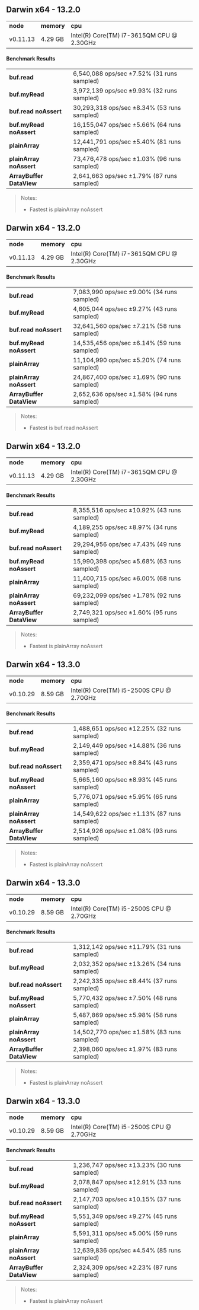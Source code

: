 Darwin x64 - 13.2.0
-----

<table><tr><td><b>node</b></td><td><b>memory</b></td><td><b>cpu</b></td></tr><tr><td>v0.11.13</td><td>4.29 GB</td><td>Intel(R) Core(TM) i7-3615QM CPU @ 2.30GHz</td></tr></table>

#### Benchmark Results ####

<table><tr><td><b>buf.read</b></td><td>6,540,088 ops/sec ±7.52% (31 runs sampled)
</td></tr><tr><td><b>buf.myRead</b></td><td>3,972,139 ops/sec ±9.93% (32 runs sampled)
</td></tr><tr><td><b>buf.read noAssert</b></td><td>30,293,318 ops/sec ±8.34% (53 runs sampled)
</td></tr><tr><td><b>buf.myRead noAssert</b></td><td>16,155,047 ops/sec ±5.66% (64 runs sampled)
</td></tr><tr><td><b>plainArray</b></td><td>12,441,791 ops/sec ±5.40% (81 runs sampled)
</td></tr><tr><td><b>plainArray noAssert</b></td><td>73,476,478 ops/sec ±1.03% (96 runs sampled)
</td></tr><tr><td><b>ArrayBuffer DataView</b></td><td>2,641,663 ops/sec ±1.79% (87 runs sampled)
</td></tr></table>

> Notes:
> - Fastest is plainArray noAssert


Darwin x64 - 13.2.0
-----

<table><tr><td><b>node</b></td><td><b>memory</b></td><td><b>cpu</b></td></tr><tr><td>v0.11.13</td><td>4.29 GB</td><td>Intel(R) Core(TM) i7-3615QM CPU @ 2.30GHz</td></tr></table>

#### Benchmark Results ####

<table><tr><td><b>buf.read</b></td><td>7,083,990 ops/sec ±9.00% (34 runs sampled)
</td></tr><tr><td><b>buf.myRead</b></td><td>4,605,044 ops/sec ±9.27% (43 runs sampled)
</td></tr><tr><td><b>buf.read noAssert</b></td><td>32,641,560 ops/sec ±7.21% (58 runs sampled)
</td></tr><tr><td><b>buf.myRead noAssert</b></td><td>14,535,456 ops/sec ±6.14% (59 runs sampled)
</td></tr><tr><td><b>plainArray</b></td><td>11,104,990 ops/sec ±5.20% (74 runs sampled)
</td></tr><tr><td><b>plainArray noAssert</b></td><td>24,867,400 ops/sec ±1.69% (90 runs sampled)
</td></tr><tr><td><b>ArrayBuffer DataView</b></td><td>2,652,636 ops/sec ±1.58% (94 runs sampled)
</td></tr></table>

> Notes:
> - Fastest is buf.read noAssert


Darwin x64 - 13.2.0
-----

<table><tr><td><b>node</b></td><td><b>memory</b></td><td><b>cpu</b></td></tr><tr><td>v0.11.13</td><td>4.29 GB</td><td>Intel(R) Core(TM) i7-3615QM CPU @ 2.30GHz</td></tr></table>

#### Benchmark Results ####

<table><tr><td><b>buf.read</b></td><td>8,355,516 ops/sec ±10.92% (43 runs sampled)
</td></tr><tr><td><b>buf.myRead</b></td><td>4,189,255 ops/sec ±8.97% (34 runs sampled)
</td></tr><tr><td><b>buf.read noAssert</b></td><td>29,294,956 ops/sec ±7.43% (49 runs sampled)
</td></tr><tr><td><b>buf.myRead noAssert</b></td><td>15,990,398 ops/sec ±5.68% (63 runs sampled)
</td></tr><tr><td><b>plainArray</b></td><td>11,400,715 ops/sec ±6.00% (68 runs sampled)
</td></tr><tr><td><b>plainArray noAssert</b></td><td>69,232,099 ops/sec ±1.78% (92 runs sampled)
</td></tr><tr><td><b>ArrayBuffer DataView</b></td><td>2,749,321 ops/sec ±1.60% (95 runs sampled)
</td></tr></table>

> Notes:
> - Fastest is plainArray noAssert


Darwin x64 - 13.3.0
-----

<table><tr><td><b>node</b></td><td><b>memory</b></td><td><b>cpu</b></td></tr><tr><td>v0.10.29</td><td>8.59 GB</td><td>Intel(R) Core(TM) i5-2500S CPU @ 2.70GHz</td></tr></table>

#### Benchmark Results ####

<table><tr><td><b>buf.read</b></td><td>1,488,651 ops/sec ±12.25% (32 runs sampled)
</td></tr><tr><td><b>buf.myRead</b></td><td>2,149,449 ops/sec ±14.88% (36 runs sampled)
</td></tr><tr><td><b>buf.read noAssert</b></td><td>2,359,471 ops/sec ±8.84% (43 runs sampled)
</td></tr><tr><td><b>buf.myRead noAssert</b></td><td>5,665,160 ops/sec ±8.93% (45 runs sampled)
</td></tr><tr><td><b>plainArray</b></td><td>5,776,071 ops/sec ±5.95% (65 runs sampled)
</td></tr><tr><td><b>plainArray noAssert</b></td><td>14,549,622 ops/sec ±1.13% (87 runs sampled)
</td></tr><tr><td><b>ArrayBuffer DataView</b></td><td>2,514,926 ops/sec ±1.08% (93 runs sampled)
</td></tr></table>

> Notes:
> - Fastest is plainArray noAssert


Darwin x64 - 13.3.0
-----

<table><tr><td><b>node</b></td><td><b>memory</b></td><td><b>cpu</b></td></tr><tr><td>v0.10.29</td><td>8.59 GB</td><td>Intel(R) Core(TM) i5-2500S CPU @ 2.70GHz</td></tr></table>

#### Benchmark Results ####

<table><tr><td><b>buf.read</b></td><td>1,312,142 ops/sec ±11.79% (31 runs sampled)
</td></tr><tr><td><b>buf.myRead</b></td><td>2,032,352 ops/sec ±13.26% (34 runs sampled)
</td></tr><tr><td><b>buf.read noAssert</b></td><td>2,242,335 ops/sec ±8.44% (37 runs sampled)
</td></tr><tr><td><b>buf.myRead noAssert</b></td><td>5,770,432 ops/sec ±7.50% (48 runs sampled)
</td></tr><tr><td><b>plainArray</b></td><td>5,487,869 ops/sec ±5.98% (58 runs sampled)
</td></tr><tr><td><b>plainArray noAssert</b></td><td>14,502,770 ops/sec ±1.58% (83 runs sampled)
</td></tr><tr><td><b>ArrayBuffer DataView</b></td><td>2,398,060 ops/sec ±1.97% (83 runs sampled)
</td></tr></table>

> Notes:
> - Fastest is plainArray noAssert


Darwin x64 - 13.3.0
-----

<table><tr><td><b>node</b></td><td><b>memory</b></td><td><b>cpu</b></td></tr><tr><td>v0.10.29</td><td>8.59 GB</td><td>Intel(R) Core(TM) i5-2500S CPU @ 2.70GHz</td></tr></table>

#### Benchmark Results ####

<table><tr><td><b>buf.read</b></td><td>1,236,747 ops/sec ±13.23% (30 runs sampled)
</td></tr><tr><td><b>buf.myRead</b></td><td>2,078,847 ops/sec ±12.91% (33 runs sampled)
</td></tr><tr><td><b>buf.read noAssert</b></td><td>2,147,703 ops/sec ±10.15% (37 runs sampled)
</td></tr><tr><td><b>buf.myRead noAssert</b></td><td>5,551,349 ops/sec ±9.27% (45 runs sampled)
</td></tr><tr><td><b>plainArray</b></td><td>5,591,311 ops/sec ±5.00% (59 runs sampled)
</td></tr><tr><td><b>plainArray noAssert</b></td><td>12,639,836 ops/sec ±4.54% (85 runs sampled)
</td></tr><tr><td><b>ArrayBuffer DataView</b></td><td>2,324,309 ops/sec ±2.23% (87 runs sampled)
</td></tr></table>

> Notes:
> - Fastest is plainArray noAssert


